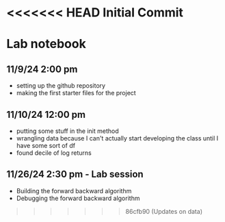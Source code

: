 <<<<<<< HEAD
Initial Commit
=======
# Lab notebook
## 11/9/24 2:00 pm
- setting up the github repository
- making the first starter files for the project
## 11/10/24 12:00 pm
- putting some stuff in the init method
- wrangling data because I can't actually start developing the class until I have some sort of df
- found decile of log returns
## 11/26/24 2:30 pm - Lab session
- Building the forward backward algorithm
- Debugging the forward backward algorithm
>>>>>>> 86cfb90 (Updates on data)
